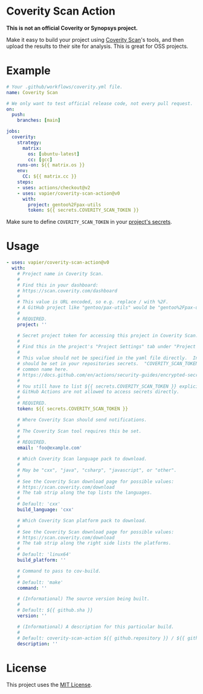 # Coverity Scan Action

**This is not an official Coverity or Synopsys project.**

Make it easy to build your project using
[Coverity Scan](https://scan.coverity.com/)'s tools, and then upload the results
to their site for analysis.  This is great for OSS projects.

# Example

```yaml
# Your .github/workflows/coverity.yml file.
name: Coverity Scan

# We only want to test official release code, not every pull request.
on:
  push:
    branches: [main]

jobs:
  coverity:
    strategy:
      matrix:
        os: [ubuntu-latest]
        cc: [gcc]
    runs-on: ${{ matrix.os }}
    env:
      CC: ${{ matrix.cc }}
    steps:
    - uses: actions/checkout@v2
    - uses: vapier/coverity-scan-action@v0
      with:
        project: gentoo%2Fpax-utils
        token: ${{ secrets.COVERITY_SCAN_TOKEN }}
```

Make sure to define `COVERITY_SCAN_TOKEN` in your
[project's secrets](https://docs.github.com/en/actions/security-guides/encrypted-secrets).

# Usage

```yaml
- uses: vapier/coverity-scan-action@v0
  with:
    # Project name in Coverity Scan.
    #
    # Find this in your dashboard:
    # https://scan.coverity.com/dashboard
    #
    # This value is URL encoded, so e.g. replace / with %2F.
    # A GitHub project like "gentoo/pax-utils" would be "gentoo%2Fpax-utils" here.
    #
    # REQUIRED.
    project: ''

    # Secret project token for accessing this project in Coverity Scan.
    #
    # Find this in the project's "Project Settings" tab under "Project token".
    #
    # This value should not be specified in the yaml file directly.  Instead it
    # should be set in your repositories secrets.  "COVERITY_SCAN_TOKEN" is a
    # common name here.
    # https://docs.github.com/en/actions/security-guides/encrypted-secrets
    #
    # You still have to list ${{ secrets.COVERITY_SCAN_TOKEN }} explicitly as
    # GitHub Actions are not allowed to access secrets directly.
    #
    # REQUIRED.
    token: ${{ secrets.COVERITY_SCAN_TOKEN }}

    # Where Coverity Scan should send notifications.
    #
    # The Coverity Scan tool requires this be set.
    #
    # REQUIRED.
    email: 'foo@example.com'

    # Which Coverity Scan language pack to download.
    #
    # May be "cxx", "java", "csharp", "javascript", or "other".
    #
    # See the Coverity Scan download page for possible values:
    # https://scan.coverity.com/download
    # The tab strip along the top lists the languages.
    #
    # Default: 'cxx'
    build_language: 'cxx'

    # Which Coverity Scan platform pack to download.
    #
    # See the Coverity Scan download page for possible values:
    # https://scan.coverity.com/download
    # The tab strip along the right side lists the platforms.
    #
    # Default: 'linux64'
    build_platform: ''

    # Command to pass to cov-build.
    #
    # Default: 'make'
    command: ''

    # (Informational) The source version being built.
    #
    # Default: ${{ github.sha }}
    version: ''

    # (Informational) A description for this particular build.
    #
    # Default: coverity-scan-action ${{ github.repository }} / ${{ github.ref }}
    description: ''
```

# License

This project uses the [MIT License](LICENSE).
